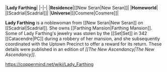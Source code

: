 |**Lady Farthing**|
|-|-|
|**Residence**|[[New Seran\|New Seran]]|
|**Homeworld**|[[Scadrial\|Scadrial]]|
|**Universe**|[[Cosmere\|Cosmere]]|

**Lady Farthing** is a noblewoman from [[New Seran\|New Seran]] on [[Scadrial\|Scadrial]]. She owns [[Farthing Mansion\|Farthing Mansion]]. Some of Lady Farthing's jewelry was stolen by the [[Set\|Set]] in 342 [[Catacendre\|PC]] during a robbery of her mansion, and she subsequently coordinated with the Uptown Precinct to offer a reward for its return. These details were published in an edition of *[[The New Ascendancy\|The New Ascendancy]]*.



https://coppermind.net/wiki/Lady_Farthing